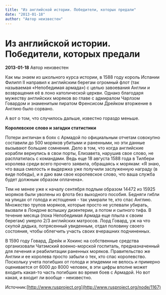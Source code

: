 ```yaml
---
title: "Из английской истории. Победители, которых предали"
date: "2013-01-18"
author: "Автор неизвестен"
---
```


# Из английской истории. Победители, которых предали

**2013-01-18** Автор неизвестен

Как мы знаем из школьного курса истории, в 1588 году король Испании Филипп II направил к английским берегам огромный флот (так называемая «Непобедимая армада») с целью завоевания Англии и возвращения её в лоно католической церкви. Однако благодаря мужеству английских моряков во главе с адмиралом Чарлзом Говардом и знаменитым пиратом Френсисом Дрейком вторжение в Англию было сорвано.

А вот о том, что случилось дальше, известно гораздо меньше.

**Королевское слово и загадки статистики**

Потери англичан в боях с Армадой по официальным отчетам совокупно составили до 500 моряков убитыми и раненными, но эти данные вызывают большие сомнения. Дело в том, что когда английские корабли вернулись в свои порты, Елизавета, нарушив свое слово, не расплатилась с командами. Ведь еще 18 августа 1588 года в Тилбери королева среди всего прочего заявила, обращаясь к морякам: «Я знаю, что ваша смелость и выдержка уже получили заслуженную награду (в виде победы), и я даю вам свое королевское слово, что ваша служба будет должным образом оплачена».

Тем не менее уже к началу сентября подлым образом 14472 из 15925 моряков были уволены из флота без выходного пособия. Бедняги гибли на улицах от голода и истощения - так умирали те, кто спас Англию. Множество трупов моряков, которые просто не успевали убирать, вызвали в Лондоне вспышку дизентерии, а потом и сыпного тифа. В течение месяца (пока Непобедимая Армада еще плыла к своим берегам) умерло 2/3 английских матросов. Лорд Говард, уж на что скупой дядька, потрясенный увиденным, отдал половину своего состояния, чтобы облегчить участь своих вчерашних подчиненных.

В 1590 году Говард, Дрейк и Хокинс на собственные средства организовали Чатэмский военно-морской госпиталь, предназначенный для лечения и реабилитации раненных моряков. Правительство же Англии и ее королева просто забыли о тех, кто спас королевство. Поскольку учета погибших от голода и эпидемии не велось и примерно оценивается от 6000 до 8000 человек, в эти цифры вполне может входить какая-то часть погибших во время боев с Армадой. Но вот какая, и входит ли вообще - неизвестно.

Источник:[http://www.rusproject.org](http://www.rusproject.org/node/1167)